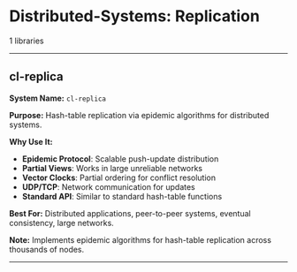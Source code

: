 # Distributed-Systems: Replication

1 libraries

---

## cl-replica

**System Name:** `cl-replica`

**Purpose:** Hash-table replication via epidemic algorithms for distributed systems.

**Why Use It:**
- **Epidemic Protocol**: Scalable push-update distribution
- **Partial Views**: Works in large unreliable networks
- **Vector Clocks**: Partial ordering for conflict resolution
- **UDP/TCP**: Network communication for updates
- **Standard API**: Similar to standard hash-table functions

**Best For:** Distributed applications, peer-to-peer systems, eventual consistency, large networks.

**Note:** Implements epidemic algorithms for hash-table replication across thousands of nodes.

---


